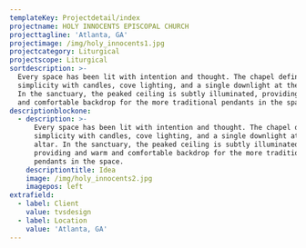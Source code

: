 ```yaml
---
templateKey: Projectdetail/index
projectname: HOLY INNOCENTS EPISCOPAL CHURCH
projecttagline: 'Atlanta, GA'
projectimage: /img/holy_innocents1.jpg
projectcategory: Liturgical
projectscope: Liturgical
sortdescription: >-
  Every space has been lit with intention and thought. The chapel defines
  simplicity with candles, cove lighting, and a single downlight at the altar.
  In the sanctuary, the peaked ceiling is subtly illuminated, providing a warm
  and comfortable backdrop for the more traditional pendants in the space.
descriptionblockone:
  - description: >-
      Every space has been lit with intention and thought. The chapel defines
      simplicity with candles, cove lighting, and a single downlight at the
      altar. In the sanctuary, the peaked ceiling is subtly illuminated,
      providing and warm and comfortable backdrop for the more traditional
      pendants in the space.
    descriptiontitle: Idea
    image: /img/holy_innocents2.jpg
    imagepos: left
extrafield:
  - label: Client
    value: tvsdesign
  - label: Location
    value: 'Atlanta, GA'
---
```


